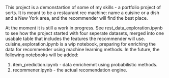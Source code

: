 This project is a demonstartion of some of my skills - a portfolio project of sorts. It is meant to be a restaurant rec machine: name a cuisine or a dish and a New York area, and the recommender will find the best place. 

At the moment it is still a work in progress. 
See rest_data_exploration.ipynb to see how the project started with four seperate datasets, merged into one usabale table that includes the features the recommender will use. 
cuisine_exploration.ipynb is a wip notebook, preparing for enriching the data for recommender using machine learning methods. 
In the future, the following notebooks will be added: 
1. item_prediction.ipynb - data enrichemnt using probabilistic methods.
2. recommener.ipynb - the actual recomendation engine. 
